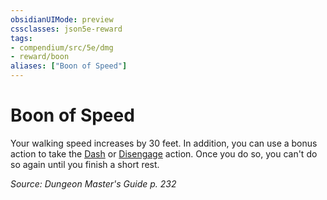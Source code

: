 ```yaml
---
obsidianUIMode: preview
cssclasses: json5e-reward
tags:
- compendium/src/5e/dmg
- reward/boon
aliases: ["Boon of Speed"]
---
```

# Boon of Speed

Your walking speed increases by 30 feet. In addition, you can use a bonus action to take the [Dash](2.%20GM%20Tools/Misc%20DND%20Handbook/compendium/rules/actions.md#Dash) or [Disengage](2.%20GM%20Tools/Misc%20DND%20Handbook/compendium/rules/actions.md#Disengage) action. Once you do so, you can't do so again until you finish a short rest.

*Source: Dungeon Master's Guide p. 232*